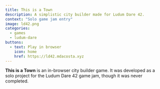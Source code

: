 ```yaml
---
title: This is a Town
description: A simplistic city builder made for Ludum Dare 42.
context: "Solo game jam entry"
image: ld42.png
categories:
  - games
  - ludum-dare
buttons:
  - text: Play in browser
    icon: home
    href: https://ld42.mdacosta.xyz
---
```


**This is a Town** is an in-browser city builder game. It was developed as a solo project for the Ludum Dare 42 game jam, though it was never completed.
